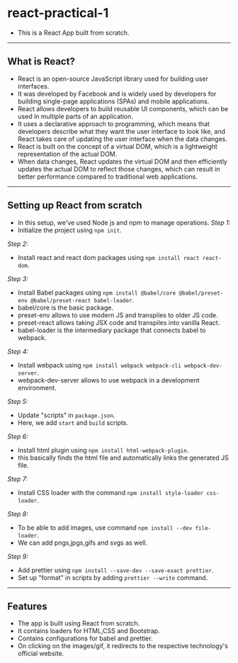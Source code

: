 # react-practical-1
- This is a React App built from scratch.

**********

## What is React?
- React is an open-source JavaScript library used for building user interfaces.
- It was developed by Facebook and is widely used by developers for building single-page applications (SPAs) and mobile applications.
- React allows developers to build reusable UI components, which can be used in multiple parts of an application.
- It uses a declarative approach to programming, which means that developers describe what they want the user interface to look like, and React takes care of updating the user interface when the data changes.
- React is built on the concept of a virtual DOM, which is a lightweight representation of the actual DOM. 
- When data changes, React updates the virtual DOM and then efficiently updates the actual DOM to reflect those changes, which can result in better performance compared to traditional web applications.

**********

## Setting up React from scratch
- In this setup, we've used Node js and npm to manage operations.
*Step 1:*
- Initialize the project using `npm init`.

*Step 2:*
- Install react and react dom packages using `npm install react react-dom`.

*Step 3:*
- Install Babel packages using `npm install @babel/core @babel/preset-env @babel/preset-react babel-loader`.
- babel/core is the basic package.
- preset-env allows to use modern JS and transpiles to older JS code.
- preset-react allows taking JSX code and transpiles into vanilla React.
- babel-loader is the intermediary package that connects babel to webpack.

*Step 4:*
- Install webpack using `npm install webpack webpack-cli webpack-dev-server`.
- webpack-dev-server allows to use webpack in a development environment.

*Step 5:*
- Update "scripts" in `package.json`.
- Here, we add `start` and `build` scripts.

*Step 6:*
- Install html plugin using `npm install html-webpack-plugin`.
- this basically finds the html file and automatically links the generated JS file.

*Step 7:*
- Install CSS loader with the command `npm install style-loader css-loader`.

*Step 8:*
- To be able to add images, use command `npm install --dev file-loader`.
- We can add pngs,jpgs,gifs and svgs as well.

*Step 9:*
- Add prettier using `npm install --save-dev --save-exact prettier`.
- Set up "format" in scripts by adding `prettier --write` command.

**********
## Features
- The app is built using React from scratch.
- It contains loaders for HTML,CSS and Bootstrap.
- Contains configurations for babel and prettier.
- On clicking on the images/gif, it redirects to the respective technology's official website.
